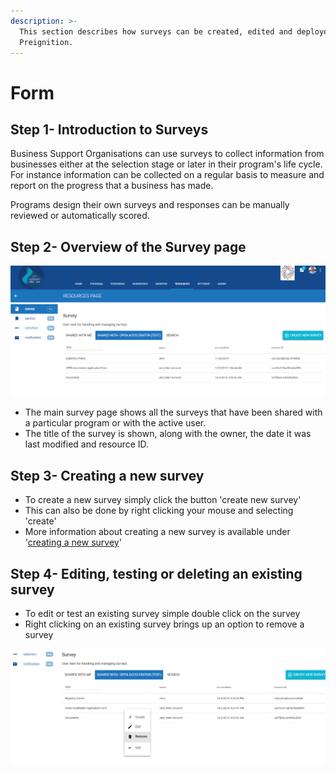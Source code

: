 ```yaml
---
description: >-
  This section describes how surveys can be created, edited and deployed in
  Preignition.
---
```


# Form

## Step 1- Introduction to Surveys

Business Support Organisations can use surveys to collect information from businesses either at the selection stage or later in their program's life cycle.  For instance information can be collected on a regular basis to measure and report on the progress that a business has made.

Programs design their own surveys and responses can be manually reviewed or automatically scored. 

## Step 2- Overview of the Survey page

![](../../../../.gitbook/assets/image%20%28127%29.png)

* The main survey page shows all the surveys that have been shared with a particular program or with the active user.
* The title of the survey is shown, along with the owner, the date it was last modified and resource ID.

## Step 3- Creating a new survey

* To create a new survey simply click the button 'create new survey'
* This can also be done by right clicking your mouse and selecting 'create'
* More information about creating a new survey is available under '[creating a new survey](creating-a-new-survey-beta.md)'

## Step 4- Editing, testing or deleting an existing survey

* To edit or test an existing survey simple double click on the survey 
* Right clicking on an existing survey brings up an option to remove a survey

![](../../../../.gitbook/assets/image%20%28168%29.png)

### 

